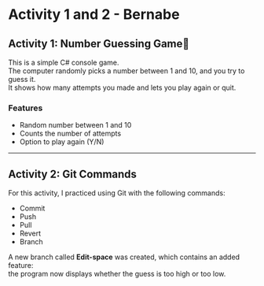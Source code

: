 ﻿# Activity 1 and 2 - Bernabe

## Activity 1: Number Guessing Game🎲

This is a simple C# console game.  
The computer randomly picks a number between 1 and 10, and you try to guess it.  
It shows how many attempts you made and lets you play again or quit.

### Features
- Random number between 1 and 10  
- Counts the number of attempts  
- Option to play again (Y/N)  

---

## Activity 2: Git Commands
For this activity, I practiced using Git with the following commands:

- Commit  
- Push  
- Pull  
- Revert  
- Branch  

A new branch called **Edit-space** was created, which contains an added feature:  
the program now displays whether the guess is too high or too low.